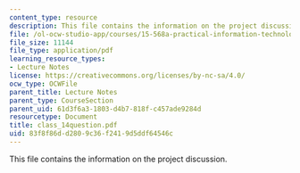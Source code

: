 ```yaml
---
content_type: resource
description: This file contains the information on the project discussion.
file: /ol-ocw-studio-app/courses/15-568a-practical-information-technology-management-spring-2005/83f8f86dd2809c36f2419d5ddf64546c_class_14question.pdf
file_size: 11144
file_type: application/pdf
learning_resource_types:
- Lecture Notes
license: https://creativecommons.org/licenses/by-nc-sa/4.0/
ocw_type: OCWFile
parent_title: Lecture Notes
parent_type: CourseSection
parent_uid: 61d3f6a3-1803-d4b7-818f-c457ade9284d
resourcetype: Document
title: class_14question.pdf
uid: 83f8f86d-d280-9c36-f241-9d5ddf64546c
---
```

This file contains the information on the project discussion.